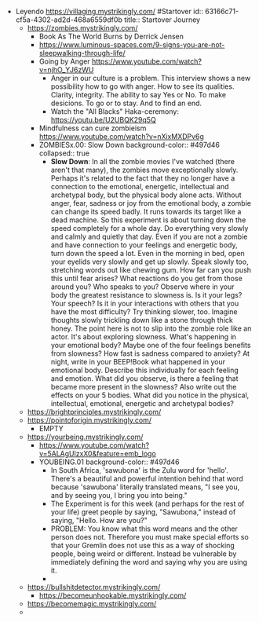 - Leyendo https://villaging.mystrikingly.com/ #Startover
  id:: 63166c71-cf5a-4302-ad2d-468a6559df0b
  title:: Startover Journey
	- https://zombies.mystrikingly.com/
		- Book As The World Burns by Derrick Jensen
		- https://www.luminous-spaces.com/9-signs-you-are-not-sleepwalking-through-life/
		- Going by Anger https://www.youtube.com/watch?v=njhO_YJ6zWU
			- Anger in our culture is a problem. This interview shows a new possibility how to go with anger. How to see its qualities. Clarity, integrity. The ability to say Yes or No. To make desicions. To go or to stay. And to find an end.
			- Watch the "All Blacks" Haka-ceremony: https://youtu.be/U2UBQK29q5Q
		- Mindfulness can cure zombieism https://www.youtube.com/watch?v=nXixMXDPv6g
		- ZOMBIESx.00: Slow Down
		  background-color:: #497d46
		  collapsed:: true
			- **Slow Down**: In
			   all the zombie movies I've watched (there aren't that many), the 
			  zombies move exceptionally slowly. Perhaps it's related to the fact that
			   they no longer have a connection to the emotional, energetic, 
			  intellectual and archetypal body, but the physical body alone acts. 
			  Without anger, fear, sadness or joy from the emotional body, a zombie 
			  can change its speed badly. It runs towards its target like a dead 
			  machine.
			  So this experiment is about turning down the speed completely for a whole day.
			  Do
			   everything very slowly and calmly and quietly that day. Even if you are
			   not a zombie and have connection to your feelings and energetic body, 
			  turn down the speed a lot. Even in the morning in bed, open your eyelids
			   very slowly and get up slowly. Speak slowly too, stretching words out 
			  like chewing gum. How far can you push this until fear arises? What 
			  reactions do you get from those around you? Who speaks to you? Observe 
			  where in your body the greatest resistance to slowness is. Is it your 
			  legs? Your speech? Is it in your interactions with others that you have 
			  the most difficulty? Try thinking slower, too. Imagine thoughts slowly 
			  trickling down like a stone through thick honey.
			  The point here is 
			  not to slip into the zombie role like an actor. It's about exploring 
			  slowness. What's happening in your emotional body? Maybe one of the four
			   feelings benefits from slowness? How fast is sadness compared to 
			  anxiety?
			  At night, write in your BEEP!Book what happened in your 
			  emotional body. Describe this individually for each feeling and emotion.
			   What did you observe, is there a feeling that became more present in 
			  the slowness?
			  Also write out the effects on your 5 bodies. What did 
			  you notice in the physical, intellectual, emotional, energetic and 
			  archetypal bodies?
	- https://brightprinciples.mystrikingly.com/
	- https://pointoforigin.mystrikingly.com/
		- EMPTY
	- https://yourbeing.mystrikingly.com/
		- https://www.youtube.com/watch?v=5ALAgUlzxX0&feature=emb_logo
		- YOUBEING.01
		  background-color:: #497d46
			- In South Africa, 'sawubona' is the Zulu word for 'hello'. There's a beautiful and powerful intention behind that word because 'sawubona' literally translated means, "I see you, and by seeing you, I bring you into being."
			- The Experiment is for this week (and perhaps for the rest of your life) greet people by saying, "Sawubona," instead of saying, "Hello. How are you?"
			- PROBLEM: You know what this word means and the other person does not. Therefore you must make special efforts so that your Gremlin does not use this as a way of shocking people, being weird or different. Instead be vulnerable by immediately defining the word and saying why you are using it.
			-
	- https://bullshitdetector.mystrikingly.com/
		- https://becomeunhookable.mystrikingly.com/
	- https://becomemagic.mystrikingly.com/
	-